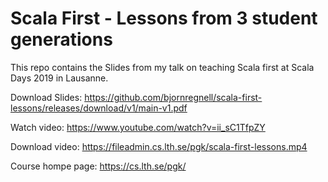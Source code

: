 # Scala First - Lessons from 3 student generations
This repo contains the Slides from my talk on teaching Scala first at Scala Days 2019 in Lausanne.

Download Slides: https://github.com/bjornregnell/scala-first-lessons/releases/download/v1/main-v1.pdf

Watch video: https://www.youtube.com/watch?v=ii_sC1TfpZY

Download video: https://fileadmin.cs.lth.se/pgk/scala-first-lessons.mp4

Course hompe page: https://cs.lth.se/pgk/

